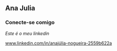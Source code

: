 ## Ana Julia

### Conecte-se comigo 

*Este é o meu linkedin*
 
www.linkedin.com/in/anajúlia-nogueira-2559b622a